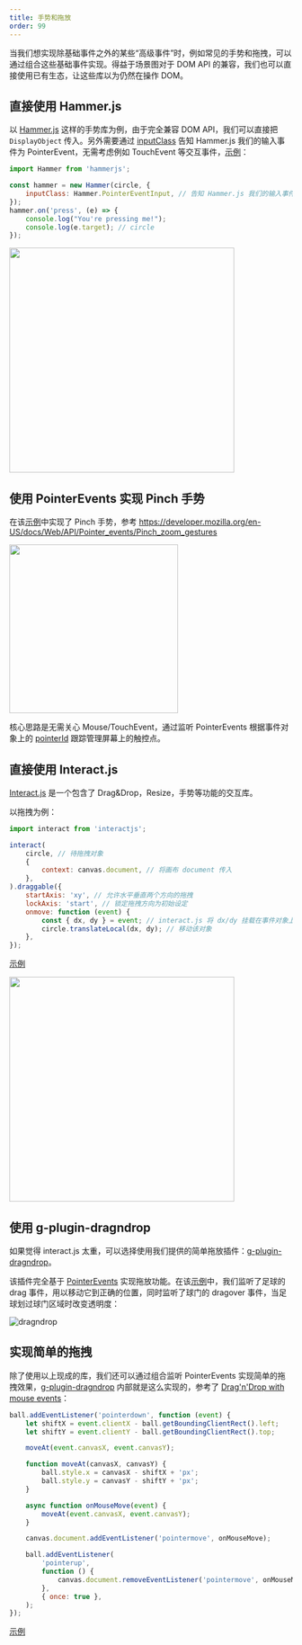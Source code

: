 ```yaml
---
title: 手势和拖放
order: 99
---
```


当我们想实现除基础事件之外的某些“高级事件”时，例如常见的手势和拖拽，可以通过组合这些基础事件实现。得益于场景图对于 DOM API 的兼容，我们也可以直接使用已有生态，让这些库以为仍然在操作 DOM。

## 直接使用 Hammer.js

以 [Hammer.js](https://github.com/hammerjs/hammer.js) 这样的手势库为例，由于完全兼容 DOM API，我们可以直接把 `DisplayObject` 传入。另外需要通过 [inputClass](https://hammerjs.github.io/jsdoc/Hammer.defaults.html#.inputClass) 告知 Hammer.js 我们的输入事件为 PointerEvent，无需考虑例如 TouchEvent 等交互事件，[示例](/zh/examples/event#hammer)：

```js
import Hammer from 'hammerjs';

const hammer = new Hammer(circle, {
    inputClass: Hammer.PointerEventInput, // 告知 Hammer.js 我们的输入事件为 PointerEvent
});
hammer.on('press', (e) => {
    console.log("You're pressing me!");
    console.log(e.target); // circle
});
```

<img src="https://gw.alipayobjects.com/mdn/rms_6ae20b/afts/img/A*i7SaRaYw0YcAAAAAAAAAAAAAARQnAQ" width="400">

## 使用 PointerEvents 实现 Pinch 手势

在该[示例](/zh/examples/event#pinch-with-pointer)中实现了 Pinch 手势，参考 https://developer.mozilla.org/en-US/docs/Web/API/Pointer_events/Pinch_zoom_gestures

<img src="https://gw.alipayobjects.com/mdn/rms_6ae20b/afts/img/A*MkM3TYXZsHsAAAAAAAAAAAAAARQnAQ" width="300">

核心思路是无需关心 Mouse/TouchEvent，通过监听 PointerEvents 根据事件对象上的 [pointerId](/zh/api/event#pointerid) 跟踪管理屏幕上的触控点。

## 直接使用 Interact.js

[Interact.js](https://interactjs.io/) 是一个包含了 Drag&Drop，Resize，手势等功能的交互库。

以拖拽为例：

```js
import interact from 'interactjs';

interact(
    circle, // 待拖拽对象
    {
        context: canvas.document, // 将画布 document 传入
    },
).draggable({
    startAxis: 'xy', // 允许水平垂直两个方向的拖拽
    lockAxis: 'start', // 锁定拖拽方向为初始设定
    onmove: function (event) {
        const { dx, dy } = event; // interact.js 将 dx/dy 挂载在事件对象上
        circle.translateLocal(dx, dy); // 移动该对象
    },
});
```

[示例](/zh/examples/event#interact)

<img src="https://gw.alipayobjects.com/mdn/rms_6ae20b/afts/img/A*9YqIQo56RasAAAAAAAAAAAAAARQnAQ" width="400">

## 使用 g-plugin-dragndrop

如果觉得 interact.js 太重，可以选择使用我们提供的简单拖放插件：[g-plugin-dragndrop](/zh/plugins/dragndrop)。

该插件完全基于 [PointerEvents](/zh/api/event#交互事件) 实现拖放功能。在该[示例](/zh/examples/plugins#dragndrop)中，我们监听了足球的 drag 事件，用以移动它到正确的位置，同时监听了球门的 dragover 事件，当足球划过球门区域时改变透明度：

<img src="https://gw.alipayobjects.com/mdn/rms_6ae20b/afts/img/A*A14uTY9_5UEAAAAAAAAAAAAAARQnAQ" alt="dragndrop">

## 实现简单的拖拽

除了使用以上现成的库，我们还可以通过组合监听 PointerEvents 实现简单的拖拽效果，[g-plugin-dragndrop](/zh/plugins/dragndrop) 内部就是这么实现的，参考了 [Drag'n'Drop with mouse events](https://javascript.info/mouse-drag-and-drop)：

```js
ball.addEventListener('pointerdown', function (event) {
    let shiftX = event.clientX - ball.getBoundingClientRect().left;
    let shiftY = event.clientY - ball.getBoundingClientRect().top;

    moveAt(event.canvasX, event.canvasY);

    function moveAt(canvasX, canvasY) {
        ball.style.x = canvasX - shiftX + 'px';
        ball.style.y = canvasY - shiftY + 'px';
    }

    async function onMouseMove(event) {
        moveAt(event.canvasX, event.canvasY);
    }

    canvas.document.addEventListener('pointermove', onMouseMove);

    ball.addEventListener(
        'pointerup',
        function () {
            canvas.document.removeEventListener('pointermove', onMouseMove);
        },
        { once: true },
    );
});
```

[示例](/zh/examples/event#drag)
